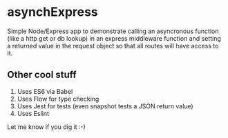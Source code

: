 # asynchExpress

Simple Node/Express app to demonstrate calling an asyncronous function (like a http get or db lookup) in an express middleware function and setting a returned value in the request object so that all routes will have access to it.

## Other cool stuff

1. Uses ES6 via Babel
2. Uses Flow for type checking
3. Uses Jest for tests (even snapshot tests a JSON return value)
4. Uses Eslint

Let me know if you dig it :-)
